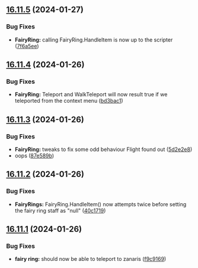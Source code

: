 ## [16.11.5](https://github.com/Torwent/WaspLib/compare/v16.11.4...v16.11.5) (2024-01-27)


### Bug Fixes

* **FairyRing:** calling FairyRing.HandleItem is now up to the scripter ([7f6a5ee](https://github.com/Torwent/WaspLib/commit/7f6a5ee6d4481f4e93639ba0ae481aeabf51c53a))



## [16.11.4](https://github.com/Torwent/WaspLib/compare/v16.11.3...v16.11.4) (2024-01-26)


### Bug Fixes

* **FairyRing:** Teleport and WalkTeleport will now result true if we teleported from the context menu ([bd3bac1](https://github.com/Torwent/WaspLib/commit/bd3bac130b83bc31635dbcc207b5adde444899f1))



## [16.11.3](https://github.com/Torwent/WaspLib/compare/v16.11.2...v16.11.3) (2024-01-26)


### Bug Fixes

* **FairyRing:** tweaks to fix some odd behaviour Flight found out ([5d2e2e8](https://github.com/Torwent/WaspLib/commit/5d2e2e853e47819c1ddb571fc679483453b9748f))
* oops ([87e589b](https://github.com/Torwent/WaspLib/commit/87e589b3226ba1b66fc3162e92e1bb820f12fbcf))



## [16.11.2](https://github.com/Torwent/WaspLib/compare/v16.11.1...v16.11.2) (2024-01-26)


### Bug Fixes

* **FairyRings:** FairyRing.HandleItem() now attempts twice before setting the fairy ring staff as "null" ([40c1719](https://github.com/Torwent/WaspLib/commit/40c17196616944753166fb4782f971d375ee0da8))



## [16.11.1](https://github.com/Torwent/WaspLib/compare/v16.11.0...v16.11.1) (2024-01-26)


### Bug Fixes

* **fairy ring:** should now be able to teleport to zanaris ([f9c9169](https://github.com/Torwent/WaspLib/commit/f9c916982d95a557d5e404ca0270fb89726ca521))




